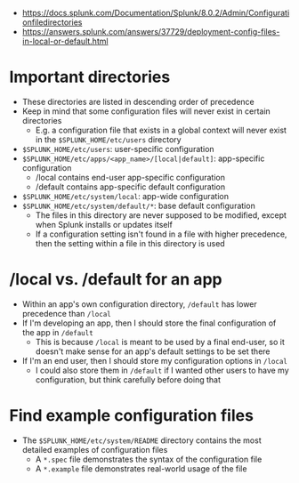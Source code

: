 - https://docs.splunk.com/Documentation/Splunk/8.0.2/Admin/Configurationfiledirectories
- https://answers.splunk.com/answers/37729/deployment-config-files-in-local-or-default.html
# Important directories
- These directories are listed in descending order of precedence
- Keep in mind that some configuration files will never exist in certain directories
    - E.g. a configuration file that exists in a global context will never exist in the `$SPLUNK_HOME/etc/users` directory
- `$SPLUNK_HOME/etc/users`: user-specific configuration
- `$SPLUNK_HOME/etc/apps/<app_name>/[local|default]`: app-specific configuration
    - /local contains end-user app-specific configuration
    - /default contains app-specific default configuration
- `$SPLUNK_HOME/etc/system/local`: app-wide configuration
- `$SPLUNK_HOME/etc/system/default/*`: base default configuration
    - The files in this directory are never supposed to be modified, except when Splunk installs or updates itself
    - If a configuration setting isn't found in a file with higher precedence, then the setting within a file in this directory is used
# /local vs. /default for an app
- Within an app's own configuration directory, `/default` has lower precedence than `/local`
- If I'm developing an app, then I should store the final configuration of the app in `/default`
    - This is because `/local` is meant to be used by a final end-user, so it doesn't make sense for an app's default settings to be set there
- If I'm an end user, then I should store my configuration options in `/local`
    - I could also store them in `/default` if I wanted other users to have my configuration, but think carefully before doing that
# Find example configuration files
- The `$SPLUNK_HOME/etc/system/README` directory contains the most detailed examples of configuration files
    - A `*.spec` file demonstrates the syntax of the configuration file
    - A `*.example` file demonstrates real-world usage of the file